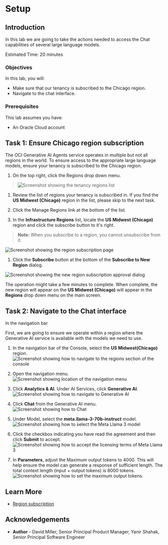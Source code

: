 # Setup

## Introduction

In this lab we are going to take the actions needed to access the Chat capabilities of several large language models. 

Estimated Time: 20 minutes

### Objectives

In this lab, you will:

* Make sure that our tenancy is subscribed to the Chicago region.
* Navigate to the chat interface.

### Prerequisites

This lab assumes you have:

* An Oracle Cloud account

## Task 1: Ensure Chicago region subscription

The OCI Generative AI Agents service operates in multiple but not all regions in the world.  To ensure access to the appropriate large language models, ensure your tenancy is subscribed to the Chicago region.


1. On the top right, click the Regions drop down menu.
  >![Screenshot showing the tenancy regions list](./images/regions-list.png)

1. Review the list of regions your tenancy is subscribed in. If you find the **US Midwest (Chicago)** region in the list, please skip to the next task.

1. Click the Manage Regions link at the bottom of the list.

1. In the **Infrastructure Regions** list, locate the **US Midwest (Chicago)** region and click the subscribe button to it's right.

  > **Note:** When you subscribe to a region, you cannot unsubscribe from it.

  ![Screenshot showing the region subscription page](./images/infrastructure-regions.png)

1. Click the **Subscribe** button at the bottom of the **Subscribe to New Region** dialog.

  ![Screenshot showing the new region subscription approval dialog](./images/subscribe-new-region-dialog.png)

The operation might take a few minutes to complete. When complete, the new region will appear on the **US Midwest (Chicago)** will appear in the **Regions** drop down menu on the main screen.

## Task 2: Navigate to the Chat interface

In the navigation bar

First, we are going to ensure we operate within a region where the Generative AI service is available with the models we need to use.

1. In the navigation bar of the Console, select the **US Midwest(Chicago)** region.
  ![Screenshot showing how to navigate to the regions section of the console](./images/select-chicago-region.png)

1. Open the navigation menu.
  ![Screenshot showing location of the navigation menu](./images/navigation-menu.png)

1. Click **Analytics & AI**. Under AI Services, click **Generative AI**.
  ![Screenshot showing how to navigate to Generative AI](./images/select-generative-ai.png)

1. Click **Chat** from the Generative AI menu.
  ![Screenshot showing how to Chat](./images/select-chat.png)

1. Under Model, select the **meta.llama-3-70b-instruct** model.
  ![Screenshot showing how to select the Meta Llama 3 model](./images/select-llama.png)

1. Click the checkbox indicating you have read the agreement and then click **Submit** to accept.
  ![Screenshot showing how to accept the licensing terms of Meta Llama 3](./images/llama-licensing-terms.png)

1. In **Parameters**, adjust the Maximum output tokens to 4000.  This will help ensure the model can generate a response of sufficient length.  The total context length (input + output tokens) is 8000 tokens.
  ![Screenshot showing how to set the maximum output tokens.](./images/set-output-tokens.png)



## Learn More

* [Region subscription](https://docs.oracle.com/en-us/iaas/Content/Identity/Tasks/managingregions.htm#ariaid-title7)

## Acknowledgements

* **Author** - David Miller, Senior Principal Product Manager, Yanir Shahak, Senior Principal Software Engineer
